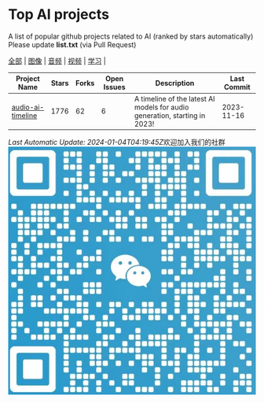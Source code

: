 # Top AI projects
A list of popular github projects related to AI (ranked by stars automatically)
Please update **list.txt** (via Pull Request)

<a href="./README.md">全部</a> |   <a href="./READMEpicture.md">图像</a> |   <a href="./READMEaudio.md">音频</a> | <a href="./READMEvideo.md">视频</a> | <a href="./READMElearn.md">学习</a> | 

| Project Name | Stars | Forks | Open Issues | Description | Last Commit |
| ------------ | ----- | ----- | ----------- | ----------- | ----------- |
| [audio-ai-timeline](https://github.com/archinetai/audio-ai-timeline) | 1776 | 62 | 6 | A timeline of the latest AI models for audio generation, starting in 2023! | 2023-11-16 |

*Last Automatic Update: 2024-01-04T04:19:45Z*欢迎加入我们的社群 ![](https://raw.githubusercontent.com/mouuii/picture/master/weichat.jpg) 